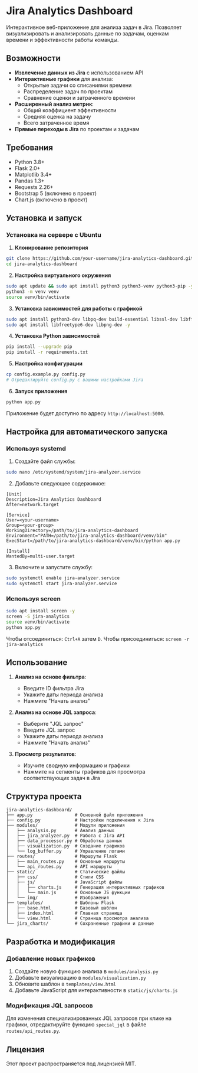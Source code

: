 # Jira Analytics Dashboard

Интерактивное веб-приложение для анализа задач в Jira. Позволяет визуализировать и анализировать данные по задачам, оценкам времени и эффективности работы команды.

## Возможности

- **Извлечение данных из Jira** с использованием API
- **Интерактивные графики** для анализа:
  - Открытые задачи со списаниями времени
  - Распределение задач по проектам
  - Сравнение оценки и затраченного времени
- **Расширенный анализ метрик**:
  - Общий коэффициент эффективности
  - Средняя оценка на задачу
  - Всего затраченное время
- **Прямые переходы в Jira** по проектам и задачам

## Требования

- Python 3.8+
- Flask 2.0+
- Matplotlib 3.4+
- Pandas 1.3+
- Requests 2.26+
- Bootstrap 5 (включено в проект)
- Chart.js (включено в проект)

## Установка и запуск

### Установка на сервере с Ubuntu

1. **Клонирование репозитория**
```bash
git clone https://github.com/your-username/jira-analytics-dashboard.git
cd jira-analytics-dashboard
```

2. **Настройка виртуального окружения**
```bash
sudo apt update && sudo apt install python3 python3-venv python3-pip -y
python3 -m venv venv
source venv/bin/activate
```

3. **Установка зависимостей для работы с графикой**
```bash
sudo apt install python3-dev libpq-dev build-essential libssl-dev libffi-dev libxml2-dev libxslt1-dev zlib1g-dev -y
sudo apt install libfreetype6-dev libpng-dev -y
```

4. **Установка Python зависимостей**
```bash
pip install --upgrade pip
pip install -r requirements.txt
```

5. **Настройка конфигурации**
```bash
cp config.example.py config.py
# Отредактируйте config.py с вашими настройками Jira
```

6. **Запуск приложения**
```bash
python app.py
```

Приложение будет доступно по адресу `http://localhost:5000`.

## Настройка для автоматического запуска

### Используя systemd

1. Создайте файл службы:
```bash
sudo nano /etc/systemd/system/jira-analyzer.service
```

2. Добавьте следующее содержимое:
```
[Unit]
Description=Jira Analytics Dashboard
After=network.target

[Service]
User=<your-username>
Group=<your-group>
WorkingDirectory=/path/to/jira-analytics-dashboard
Environment="PATH=/path/to/jira-analytics-dashboard/venv/bin"
ExecStart=/path/to/jira-analytics-dashboard/venv/bin/python app.py

[Install]
WantedBy=multi-user.target
```

3. Включите и запустите службу:
```bash
sudo systemctl enable jira-analyzer.service
sudo systemctl start jira-analyzer.service
```

### Используя screen

```bash
sudo apt install screen -y
screen -S jira-analytics
source venv/bin/activate
python app.py
```

Чтобы отсоединиться: `Ctrl+A` затем `D`.
Чтобы присоединиться: `screen -r jira-analytics`

## Использование

1. **Анализ на основе фильтра**:
   - Введите ID фильтра Jira
   - Укажите даты периода анализа
   - Нажмите "Начать анализ"

2. **Анализ на основе JQL запроса**:
   - Выберите "JQL запрос"
   - Введите JQL запрос
   - Укажите даты периода анализа
   - Нажмите "Начать анализ"

3. **Просмотр результатов**:
   - Изучите сводную информацию и графики
   - Нажмите на сегменты графиков для просмотра соответствующих задач в Jira

## Структура проекта

```
jira-analytics-dashboard/
├── app.py                # Основной файл приложения
├── config.py             # Настройки подключения к Jira
├── modules/              # Модули приложения
│   ├── analysis.py       # Анализ данных
│   ├── jira_analyzer.py  # Работа с Jira API
│   ├── data_processor.py # Обработка данных
│   ├── visualization.py  # Создание графиков
│   └── log_buffer.py     # Управление логами
├── routes/               # Маршруты Flask
│   ├── main_routes.py    # Основные маршруты
│   └── api_routes.py     # API маршруты
├── static/               # Статические файлы
│   ├── css/              # Стили CSS
│   ├── js/               # JavaScript файлы
│   │   ├── charts.js     # Генерация интерактивных графиков
│   │   └── main.js       # Основные JS функции
│   └── img/              # Изображения
├── templates/            # Шаблоны Flask
│   ├── base.html         # Базовый шаблон
│   ├── index.html        # Главная страница
│   └── view.html         # Страница просмотра анализа
└── jira_charts/          # Сохраненные графики и данные
```

## Разработка и модификация

### Добавление новых графиков

1. Создайте новую функцию анализа в `modules/analysis.py`
2. Добавьте визуализацию в `modules/visualization.py`
3. Обновите шаблон в `templates/view.html`
4. Добавьте JavaScript для интерактивности в `static/js/charts.js`

### Модификация JQL запросов

Для изменения специализированных JQL запросов при клике на графики, отредактируйте функцию `special_jql` в файле `routes/api_routes.py`.

## Лицензия

Этот проект распространяется под лицензией MIT.
